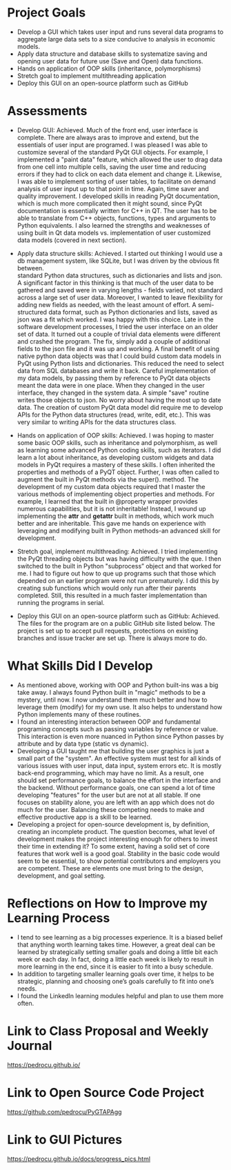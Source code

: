 # Project Goals
- Develop a GUI which takes user input and runs several data programs to aggregate large data sets to a size conducive to analysis in economic models.
- Apply data structure and database skills to systematize saving and opening user data for future use (Save and Open) data functions.
- Hands on application of OOP skills (inheritance, polymorphisms)
- Stretch goal to implement multithreading application
- Deploy this GUI on an open-source platform such as GitHub

# Assessments
- Develop GUI: Achieved. Much of the front end, user interface is complete.  There are always aras to improve and extend, but the essentials of user input are programed.  I was pleased I was able to customize several of the standard PyQt GUI objects.  For example, I implemented a "paint data" feature, which allowed the user to drag data from one cell into multiple cells, saving the user time and reducing errors if they had to click on each data element and change it.  Likewise, I was able to implement sorting of user tables, to facilitate on demand analysis of user input up to that point in time.  Again, time saver and quality improvement. I developed skills in reading PyQt documentation, which is much more complicated then it might sound, since PyQt documentation is essentially written for C++ in QT.  The user has to be able to translate from C++ objects, functions, types and arguments to Python equivalents.  I also learned the strengths and weaknesses of using built in Qt data models vs. implementation of user customized data models (covered in next section).

- Apply data structure skills: Achieved.  I started out thinking I would use a db management system, like SQLite, but I was driven by the obvious fit between.  
standard Python data structures, such as dictionaries and lists and json.  A significant factor in this thinking is that much of the user data to be gathered and saved were in varying lengths - fields varied, not standard across a large set of user data.  Moreover, I wanted to leave flexibility for adding new fields as needed, with the least amount of effort.  A semi-structured data format, such as Python dictionaries and lists, saved as json was a fit which worked.  I was happy with this choice.  Late in the software development processes, I tried the user interface on an older set of data.  It turned out a couple of trivial data elements were different and crashed the program.  The fix, simply add a couple of additional fields to the json file and it was up and working.  A final benefit of using native python data objects was that I could build custom data models in PyQt using Python lists and dictionaries.  This reduced the need to select data from SQL databases and write it back.  Careful implementation of my data models, by passing them by reference to PyQt data objects meant the data were in one place.  When they changed in the user interface, they changed in the system data.  A simple "save" routine writes those objects to json. No worry about having the most up to date data. The creation of custom PyQt data model did require me to develop APIs for the Python data structures (read, write, edit, etc.).   This was very similar to writing APIs for the data structures class.

- Hands on application of OOP skills: Achieved.  I was hoping to master some basic OOP skills, such as inheritance and polymorphism, as well as learning some advanced Python coding skills, such as iterators.   I did learn a lot about inheritance, as developing custom widgets and data models in PyQt requires a mastery of these skills.  I often inherited the properties and methods of a PyQT object.  Further, I was often called to augment the built in PyQt methods via the super(). method.  The development of my custom data objects required that I master the various methods of implementing object properties and methods.  For example, I learned that the built in @property wrapper provides numerous capabilities, but it is not inheritable!   Instead, I wound up implementing the __attr__  and __getattr__ built in methods, which work much better and are inheritable.   This gave me hands on experience with leveraging and modifying built in Python methods-an advanced skill for development.

- Stretch goal, implement multithreading: Achieved.  I tried implementing the PyQt threading objects but was having difficulty with the que.  I then switched to the built in Python "subprocess” object and that worked for me.  I had to figure out how to que up programs such that those which depended on an earlier program were not run prematurely.  I did this by creating sub functions which would only run after their parents completed.  Still, this resulted in a much faster implementation than running the programs in serial.

- Deploy this GUI on an open-source platform such as GitHub: Achieved.  The files for the program are on a public GitHub site listed below. The project is set up to accept pull requests, protections on existing branches and issue tracker are set up.  There is always more to do.

# What Skills Did I Develop
- As mentioned above, working with OOP and Python built-ins was a big take away.  I always found Python built in "magic" methods to be a mystery, until now.  I now understand them much better and how to leverage them (modify) for my own use.  It also helps to understand how Python implements many of these routines.  
- I found an interesting interaction between OOP and fundamental programing concepts such as passing variables by reference or value.  This interaction is even more nuanced in Python since Python passes by attribute and by data type (static vs dynamic). 
- Developing a GUI taught me that building the user graphics is just a small part of the "system".  An effective system must test for all kinds of various issues with user input, data input, system errors etc.  It is mostly back-end programming, which may have no limit.  As a result, one should set performance goals, to balance the effort in the interface and the backend.  Without performance goals, one can spend a lot of time developing "features" for the user but are not at all stable.  If one focuses on stability alone, you are left with an app which does not do much for the user.  Balancing these competing needs to make and effective productive app is a skill to be learned.
- Developing a project for open-source development is, by definition, creating an incomplete product.  The question becomes, what level of development makes the project interesting enough for others to invest their time in extending it?  To some extent, having a solid set of core features that work well is a good goal.  Stability in the basic code would seem to be essential, to show potential contributors and employers you are competent.  These are elements one must bring to the design, development, and goal setting.   
# Reflections on How to Improve my Learning Process
- I tend to see learning as a big processes experience.  It is a biased belief that anything worth learning takes time.  However, a great deal can be learned by strategically setting smaller goals and doing a little bit each week or each day.  In fact, doing a little each week is likely to result in more learning in the end, since it is easier to fit into a busy schedule.
- In addition to targeting smaller learning goals over time, it helps to be strategic, planning and choosing one’s goals carefully to fit into one’s needs.
- I found the LinkedIn learning modules helpful and plan to use them more often.

# Link to Class Proposal and Weekly Journal

https://pedrocu.github.io/

# Link to Open Source Code Project

https://github.com/pedrocu/PyGTAPAgg

# Link to GUI Pictures

https://pedrocu.github.io/docs/progress_pics.html

